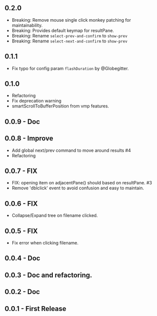 ## 0.2.0
- Breaking: Remove mouse single click monkey patching for maintainability.
- Breaking: Provides default keymap for resultPane.
- Breaking: Rename `select-prev-and-confirm` to `show-prev`
- Breaking: Rename `select-next-and-confirm` to `show-prev`

## 0.1.1
- Fix typo for config param `flashDuration` by @Globegitter.

## 0.1.0
- Refactoring
- Fix deprecation warning
- smartScrollToBufferPosition from vmp features.

## 0.0.9 - Doc
## 0.0.8 - Improve
- Add global next/prev command to move around results #4
- Refactoring

## 0.0.7 - FIX
- FIX: opening item on adjacentPane() should based on resultPane. #3
- Remove 'dblclick' event to avoid confusion and easy to maintain.

## 0.0.6 - FIX
- Collapse/Expand tree on filename clicked.

## 0.0.5 - FIX
- Fix error when clicking filename.

## 0.0.4 - Doc
## 0.0.3 - Doc and refactoring.
## 0.0.2 - Doc
## 0.0.1 - First Release
